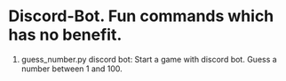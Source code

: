 # Discord-Bot. Fun commands which has no benefit.

1. guess_number.py discord bot: Start a game with discord bot.  Guess a number between 1 and 100.
